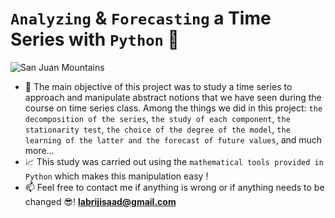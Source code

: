 # `Analyzing` & `Forecasting` a Time Series with `Python` 🐍



![](https://thumbs.dreamstime.com/z/businessman-looking-far-economic-forecasting-concept-businessman-looking-far-economic-forecasting-concept-107596156.jpg "San Juan Mountains")



- 🎯 The main objective of this project was to study a time series to approach and manipulate abstract notions that we have seen during the course on time series class. Among the things we did in this project: `the decomposition of the series`, `the study of each component`, `the stationarity test`, `the choice of the degree of the model`, `the learning of the latter and the forecast of future values`, and much more...
- 📈 This study was carried out using the `mathematical tools provided in Python` which makes this manipulation easy !
- 📫 Feel free to contact me if anything is wrong or if anything needs to be changed 😎!  **labrijisaad@gmail.com**


